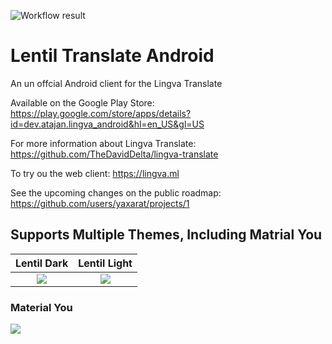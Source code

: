 ![Workflow result](https://github.com/yaxarat/lingvaandroid/workflows/CheckFastlane/badge.svg)

# Lentil Translate Android
 An un offcial Android client for the Lingva Translate
 
Available on the Google Play Store:
https://play.google.com/store/apps/details?id=dev.atajan.lingva_android&hl=en_US&gl=US

For more information about Lingva Translate:
https://github.com/TheDavidDelta/lingva-translate

To try ou the web client:
https://lingva.ml

See the upcoming changes on the public roadmap:
https://github.com/users/yaxarat/projects/1

## Supports Multiple Themes, Including Matrial You
Lentil Dark | Lentil Light
:-------------------------:|:-------------------------:
![](/Users/yasharatajan/Developer/Personal/lingvaandroid/fastlane/metadata/android/en-US/images/phoneScreenshots/1.png)  |  ![](/Users/yasharatajan/Developer/Personal/lingvaandroid/fastlane/metadata/android/en-US/images/phoneScreenshots/2.png)

### Material You
![](/Users/yasharatajan/Developer/Personal/lingvaandroid/fastlane/metadata/android/en-US/images/phoneScreenshots/3.png)
